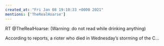 ```yaml
---
created_at: "Fri Jan 08 19:10:33 +0000 2021"
mentions: ['TheRealHoarse']
---
```


RT @TheRealHoarse: (Warning: do not read while drinking anything)

According to reports, a rioter who died in Wednesday’s storming of the C…
